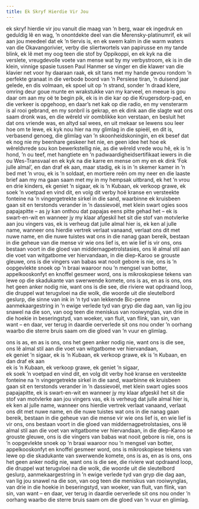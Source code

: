 ```yaml
---
title: Ek Skryf Hierdie Vir Jou
---
```


ek skryf hierdie vir jou vanuit die maag van ’n berg, waar ek ingedruk en geduldig lê en wag, ’n onontdekte deel van die Merensky-platinumrif, ek wil aan jou meedeel dat ek ’n tiervis is, en ek swem kalm in die warm waters van die Okavangorivier, verby die sliertwortels van papirusse en my tande blink, ek lê met my oog teen die stof by Oppikoppi, en ek kyk na die verslete, vreugdevolle voete van mense wat by my verbystroom, ek is in die klein, vinnige spasie tussen Paul Hanmer se vinger en die klawer van die klavier net voor hy daaraan raak, ek sit tans met my hande gevou rondom ’n perfekte granaat in die verbode boord van ’n Persiese tiran, ’n duisend jaar gelede, en dis volmaan, ek spoel uit op ’n strand, sonder ’n draad klere, omring deur goue munte en wrakstukke van my karveel, en meeue is gou daar om aan my oë te begin pik, ek is in die kar op die Krugersdorp-pad, en die verkeer is opgehoop, en daar’s net kak op die radio, en my vensterarm is al rooi gebrand, en my sonbril is gekrap, en ek dink aan die slagte wat ons saam dronk was, en die wêreld vir oomblikke kon verstaan, en besluit het dat ons vriende was, en altyd sal wees, en uit mekaar se lewens sou leer hoe om te lewe, ek kyk nou hier na my glimlag in die spieël, en dit is, verbasend genoeg, die glimlag van ’n skoonheidskoningin, en ek besef dat ek nog nie my beenhare geskeer het nie, en geen idee het hoe ek wêreldvrede sou kon bewerkstellig nie, as die wêreld vrede wou hê, ek is ’n hond, ’n ou teef, met hangtiete en ’n padwaardigheidsertifikaat iewers in die ou Wes-Transvaal en ek kyk na die karre en mense om my en ek dink ‘Fok julle almal’, en dan draf ek aan, maar stadig, ek is in ’n skemer kamer in ’n bed met ’n vrou, ek is ’n soldaat, en mortiere reën om my neer en die laaste brief aan my ma gaan saam met my in my hempsak uitbrand, ek het ’n vrou en drie kinders, ek geniet ’n sigaar, ek is ’n Kubaan, ek verkoop grawe, ek soek ’n voetpad en vind dit, en volg dit verby hoë kranse en versteekte fonteine na ’n vingergetrekte sirkel in die sand, waarbinne ek kruisbeen gaan sit en terstonds verander in ’n dassievoël, met klein swart ogies soos papajapitte – as jy kan onthou dat papajas eens pitte gehad het – ek is swart-en-wit en wanneer jy my klaar afgeskil het sit die stof van motvlerke aan jou vingers vas, ek is verheug dat julle almal hier is, ek ken al julle name, wanneer ons hierdie vertrek verlaat vanaand, verlaat ons dit met nuwe name, en die nuwe tuistes wat ons in die nanag gaan bereik, bestaan in die geheue van die mense vir wie ons lief is, en wie lief is vir ons, ons bestaan voort in die gloed van middernagpetrolstasies, ons lê almal stil aan die voet van witgatbome ver hiervandaan, in die diep-Karoo se grouste gleuwe, ons is die vingers van babas wat nooit gebore is nie, ons is ’n oopgevlekte snoek op ’n braai waaroor nou ’n mengsel van botter, appelkooskonfyt en knoffel gesmeer word, ons is mikroskopiese tekens van lewe op die skadukante van swerwende komete, ons is as, en as is ons, ons het geen anker nodig nie, want ons is die see, die riviere wat opdraand loop, die druppel wat terugvloei na die wolk, die woorde uit die sleutelbord geslurp, die sinne van ink in ’n tyd van lekkende Bic-penne aanmekaargestring in ’n ewige verlede tyd van gryp die dag aan, van lig jou snawel na die son, van oog teen die meniskus van rooiwynglas, van drie in die hoekie in beseringstyd, van woeker, van fluit, van flink, van sin, van want – en daar, ver terug in daardie oerverlede sit ons nou onder ’n oorhang waarbo die sterre bruis saam om die gloed van ’n vuur en glimlag.

ons is as, en as is ons, ons het geen anker nodig nie, want ons is die see,<br>
ons lê almal stil aan die voet van witgatbome ver hiervandaan,<br>
ek geniet ’n sigaar, ek is ’n Kubaan, ek verkoop grawe, ek is ’n Kubaan, en dan draf ek aan<br>
ek is ’n Kubaan, ek verkoop grawe, ek geniet ’n sigaar,<br>
ek soek ’n voetpad en vind dit, en volg dit verby hoë kranse en versteekte fonteine na ’n vingergetrekte sirkel in die sand, waarbinne ek kruisbeen gaan sit en terstonds verander in ’n dassievoël, met klein swart ogies soos papajapitte, ek is swart-en-wit en wanneer jy my klaar afgeskil het sit die stof van motvlerke aan jou vingers vas, ek is verheug dat julle almal hier is, ek ken al julle name, wanneer ons hierdie vertrek verlaat vanaand, verlaat ons dit met nuwe name, en die nuwe tuistes wat ons in die nanag gaan bereik, bestaan in die geheue van die mense vir wie ons lief is, en wie lief is vir ons, ons bestaan voort in die gloed van middernagpetrolstasies, ons lê almal stil aan die voet van witgatbome ver hiervandaan, in die diep-Karoo se grouste gleuwe, ons is die vingers van babas wat nooit gebore is nie, ons is ’n oopgevlekte snoek op ’n braai waaroor nou ’n mengsel van botter, appelkooskonfyt en knoffel gesmeer word, ons is mikroskopiese tekens van lewe op die skadukante van swerwende komete, ons is as, en as is ons, ons het geen anker nodig nie, want ons is die see, die riviere wat opdraand loop, die druppel wat terugvloei na die wolk, die woorde uit die sleutelbord geslurp, aanmekaargestring in ’n ewige verlede tyd van gryp die dag aan, van lig jou snawel na die son, van oog teen die meniskus van rooiwynglas, van drie in die hoekie in beseringstyd, van woeker, van fluit, van flink, van sin, van want – en daar, ver terug in daardie oerverlede sit ons nou onder ’n oorhang waarbo die sterre bruis saam om die gloed van ’n vuur en glimlag.<br>
